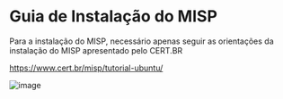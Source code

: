 # Guia de Instalação do MISP 

Para a instalação do MISP, necessário apenas seguir as orientações da instalação do MISP apresentado pelo CERT.BR

https://www.cert.br/misp/tutorial-ubuntu/

![image](https://github.com/crocodyli/BR-Forum-CSIRTs/assets/113185400/c0f3693a-1fc9-4256-8656-223e5945f321)

